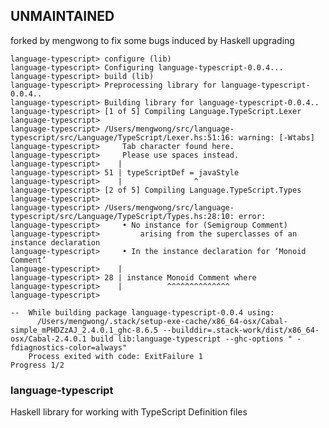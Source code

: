 ## UNMAINTAINED

forked by mengwong to fix some bugs induced by Haskell upgrading

    language-typescript> configure (lib)
    language-typescript> Configuring language-typescript-0.0.4...
    language-typescript> build (lib)
    language-typescript> Preprocessing library for language-typescript-0.0.4..
    language-typescript> Building library for language-typescript-0.0.4..
    language-typescript> [1 of 5] Compiling Language.TypeScript.Lexer
    language-typescript>
    language-typescript> /Users/mengwong/src/language-typescript/src/Language/TypeScript/Lexer.hs:51:16: warning: [-Wtabs]
    language-typescript>     Tab character found here.
    language-typescript>     Please use spaces instead.
    language-typescript>    |
    language-typescript> 51 | typeScriptDef = javaStyle
    language-typescript>    |                ^
    language-typescript> [2 of 5] Compiling Language.TypeScript.Types
    language-typescript>
    language-typescript> /Users/mengwong/src/language-typescript/src/Language/TypeScript/Types.hs:28:10: error:
    language-typescript>     • No instance for (Semigroup Comment)
    language-typescript>         arising from the superclasses of an instance declaration
    language-typescript>     • In the instance declaration for ‘Monoid Comment’
    language-typescript>    |
    language-typescript> 28 | instance Monoid Comment where
    language-typescript>    |          ^^^^^^^^^^^^^^
    language-typescript>

    --  While building package language-typescript-0.0.4 using:
          /Users/mengwong/.stack/setup-exe-cache/x86_64-osx/Cabal-simple_mPHDZzAJ_2.4.0.1_ghc-8.6.5 --builddir=.stack-work/dist/x86_64-osx/Cabal-2.4.0.1 build lib:language-typescript --ghc-options " -fdiagnostics-color=always"
        Process exited with code: ExitFailure 1
    Progress 1/2

### language-typescript

Haskell library for working with TypeScript Definition files
